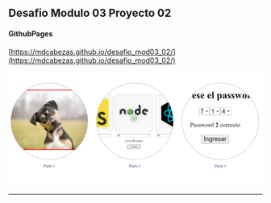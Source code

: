 ## Desafio Modulo 03 Proyecto 02


#### GithubPages

[https://mdcabezas.github.io/desafio_mod03_02/](https://mdcabezas.github.io/desafio_mod03_02/)

![Screenshot](./assets/img/screenshot.jpg)

***